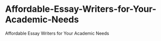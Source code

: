 # Affordable-Essay-Writers-for-Your-Academic-Needs
Affordable Essay Writers for Your Academic Needs
